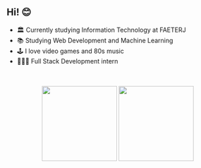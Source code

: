 <h2> Hi! 😊 </h2>

- 🏛️ Currently studying Information Technology at FAETERJ
- 📚 Studying Web Development and Machine Learning
- 🕹️ I love video games and 80s music
- 👩🏻‍💻 Full Stack Development intern

</br>

</br>
<div align="center">
  <img height="170em" src="https://github-readme-stats.vercel.app/api?username=boubeejul&show_icons=true&theme=dracula&count_private=true"/>
  <img height="170em" src="https://github-readme-stats.vercel.app/api/top-langs/?username=boubeejul&layout=compact&theme=dracula"/>
</div>
</br>
